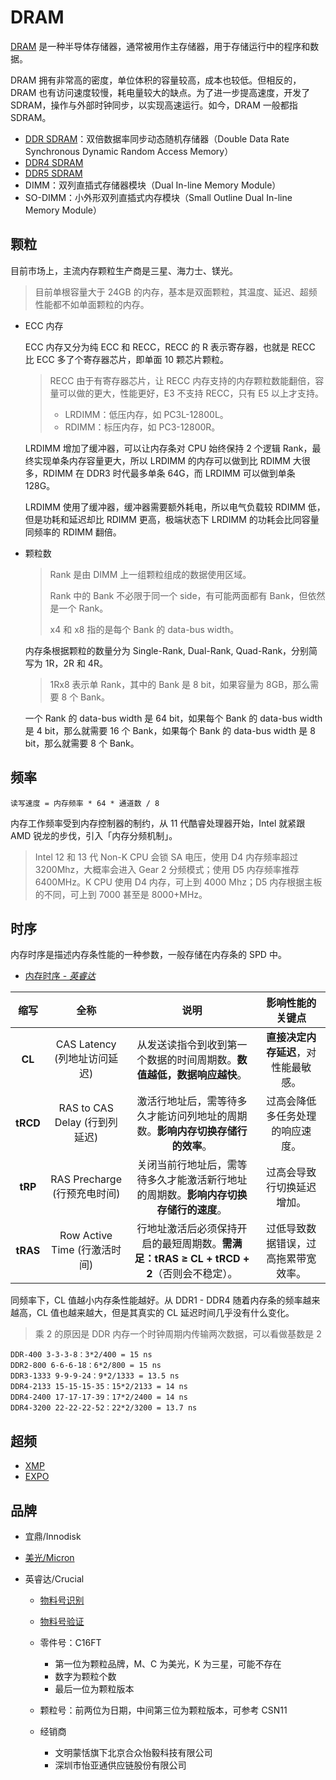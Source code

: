 # DRAM

[DRAM](https://zh.wikipedia.org/wiki/%E5%8A%A8%E6%80%81%E9%9A%8F%E6%9C%BA%E5%AD%98%E5%82%A8%E5%99%A8) 是一种半导体存储器，通常被用作主存储器，用于存储运行中的程序和数据。

DRAM 拥有非常高的密度，单位体积的容量较高，成本也较低。但相反的，DRAM 也有访问速度较慢，耗电量较大的缺点。为了进一步提高速度，开发了 SDRAM，操作与外部时钟同步，以实现高速运行。如今，DRAM 一般都指 SDRAM。

- [DDR SDRAM](https://zh.wikipedia.org/wiki/DDR_SDRAM)：双倍数据率同步动态随机存储器（Double Data Rate Synchronous Dynamic Random Access Memory）
- [DDR4 SDRAM](https://zh.wikipedia.org/wiki/DDR4_SDRAM)
- [DDR5 SDRAM](https://zh.wikipedia.org/wiki/DDR5_SDRAM)
- DIMM：双列直插式存储器模块（Dual In-line Memory Module）
- SO-DIMM：小外形双列直插式内存模块（Small Outline Dual In-line Memory Module）

## 颗粒

目前市场上，主流内存颗粒生产商是三星、海力士、镁光。

> 目前单根容量大于 24GB 的内存，基本是双面颗粒，其温度、延迟、超频性能都不如单面颗粒的内存。

- ECC 内存

  ECC 内存又分为纯 ECC 和 RECC，RECC 的 R 表示寄存器，也就是 RECC 比 ECC 多了个寄存器芯片，即单面 10 颗芯片颗粒。

  > RECC 由于有寄存器芯片，让 RECC 内存支持的内存颗粒数能翻倍，容量可以做的更大，性能更好，E3 不支持 RECC，只有 E5 以上才支持。
  >
  > - LRDIMM：低压内存，如 PC3L-12800L。
  > - RDIMM：标压内存，如 PC3-12800R。

  LRDIMM 增加了缓冲器，可以让内存条对 CPU 始终保持 2 个逻辑 Rank，最终实现单条内存容量更大，所以 LRDIMM 的内存可以做到比 RDIMM 大很多，RDIMM 在 DDR3 时代最多单条 64G，而 LRDIMM 可以做到单条 128G。

  LRDIMM 使用了缓冲器，缓冲器需要额外耗电，所以电气负载较 RDIMM 低，但是功耗和延迟却比 RDIMM 更高，极端状态下 LRDIMM 的功耗会比同容量同频率的 RDIMM 翻倍。

- 颗粒数

  > Rank 是由 DIMM 上一组颗粒组成的数据使用区域。
  >
  > Rank 中的 Bank 不必限于同一个 side，有可能两面都有 Bank，但依然是一个 Rank。
  >
  > x4 和 x8 指的是每个 Bank 的 data-bus width。
  
  内存条根据颗粒的数量分为 Single-Rank, Dual-Rank, Quad-Rank，分别简写为 1R，2R 和 4R。
  
  > 1Rx8 表示单 Rank，其中的 Bank 是 8 bit，如果容量为 8GB，那么需要 8 个 Bank。
  
  一个 Rank 的 data-bus width 是 64 bit，如果每个 Bank 的 data-bus width 是 4 bit，那么就需要 16 个 Bank，如果每个 Bank 的 data-bus width 是 8 bit，那么就需要 8 个 Bank。

## 频率

```
读写速度 = 内存频率 * 64 * 通道数 / 8
```

内存工作频率受到内存控制器的制约，从 11 代酷睿处理器开始，Intel 就紧跟 AMD 锐龙的步伐，引入「内存分频机制」。

> Intel 12 和 13 代 Non-K CPU 会锁 SA 电压，使用 D4 内存频率超过 3200Mhz，大概率会进入 Gear 2 分频模式；使用 D5 内存频率推荐 6400MHz。K CPU 使用 D4 内存，可上到 4000 Mhz；D5 内存根据主板的不同，可上到 7000 甚至是 8000+MHz。

## 时序

内存时序是描述内存条性能的一种参数，一般存储在内存条的 SPD 中。

- [内存时序 - *英睿达*](https://www.crucial.cn/articles/about-memory/what-is-the-memory-timing-sequence)

|   缩写   |             全称              |                             说明                             |           影响性能的关键点           |
| :------: | :---------------------------: | :----------------------------------------------------------: | :----------------------------------: |
|  **CL**  | CAS Latency (列地址访问延迟)  | 从发送读指令到收到第一个数据的时间周期数。**数值越低，数据响应越快**。 | **直接决定内存延迟**，对性能最敏感。 |
| **tRCD** | RAS to CAS Delay (行到列延迟) | 激活行地址后，需等待多久才能访问列地址的周期数。**影响内存切换存储行的效率**。 |   过高会降低多任务处理的响应速度。   |
| **tRP**  | RAS Precharge (行预充电时间)  | 关闭当前行地址后，需等待多久才能激活新行地址的周期数。**影响内存切换存储行的速度**。 |      过高会导致行切换延迟增加。      |
| **tRAS** | Row Active Time (行激活时间)  | 行地址激活后必须保持开启的最短周期数。**需满足：tRAS ≥ CL + tRCD + 2**（否则会不稳定）。 | 过低导致数据错误，过高拖累带宽效率。 |

同频率下，CL 值越小内存条性能越好。从 DDR1 - DDR4 随着内存条的频率越来越高，CL 值也越来越大，但是其真实的 CL 延迟时间几乎没有什么变化。

> 乘 2 的原因是 DDR 内存一个时钟周期内传输两次数据，可以看做基数是 2

```
DDR-400 3-3-3-8：3*2/400 = 15 ns
DDR2-800 6-6-6-18：6*2/800 = 15 ns
DDR3-1333 9-9-9-24：9*2/1333 = 13.5 ns
DDR4-2133 15-15-15-35：15*2/2133 = 14 ns
DDR4-2400 17-17-17-39：17*2/2400 = 14 ns
DDR4-3200 22-22-22-52：22*2/3200 = 13.7 ns
```

## 超频

- [XMP](https://www.intel.cn/content/www/cn/zh/gaming/extreme-memory-profile-xmp.html)
- [EXPO](https://www.amd.com/zh-cn/products/processors/technologies/expo.html)

## 品牌

- 宜鼎/Innodisk

- [美光/Micron](https://www.micron.cn/sales-support/sales-network/authorized-distributors)

- 英睿达/Crucial
  
  - [物料号识别](https://www.crucial.com/support/identify-parts)
  - [物料号验证](https://www.crucial.com/warranty-home)
  - 零件号：C16FT
    - 第一位为颗粒品牌，M、C 为美光，K 为三星，可能不存在
    - 数字为颗粒个数
    - 最后一位为颗粒版本
  - 颗粒号：前两位为日期，中间第三位为颗粒版本，可参考 CSN11
  
  - 经销商
  
    - 文明蒙恬旗下北京合众怡毅科技有限公司
    - 深圳市怡亚通供应链股份有限公司

